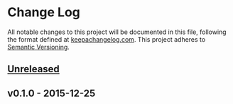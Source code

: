 # Change Log

All notable changes to this project will be documented in this file, following
the format defined at [keepachangelog.com](http://keepachangelog.com/).
This project adheres to [Semantic Versioning](http://semver.org/).

## [Unreleased]

## v0.1.0 - 2015-12-25

[Unreleased]: https://github.com/bjz/cgmath/compare/v0.1.0...HEAD
